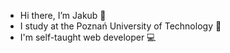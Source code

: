 - Hi there, I’m Jakub 👋
- I study at the Poznań University of Technology 🏫 
- I'm self-taught web developer  💻


